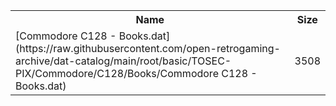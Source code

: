 <table>
<tr><th>Name</th><th>Size</th></tr>
<tr><td>[Commodore C128 - Books.dat](https://raw.githubusercontent.com/open-retrogaming-archive/dat-catalog/main/root/basic/TOSEC-PIX/Commodore/C128/Books/Commodore C128 - Books.dat)</td><td>3508</td></tr>
</table>
